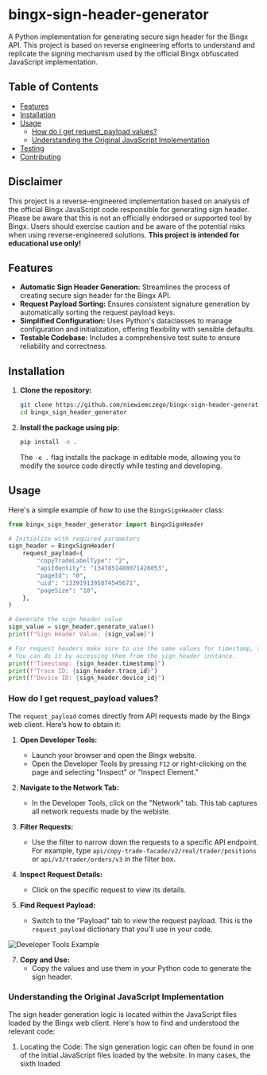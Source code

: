 # bingx-sign-header-generator

A Python implementation for generating secure sign header for the Bingx API. This project is based on reverse engineering efforts to understand and replicate the signing mechanism used by the official Bingx obfuscated JavaScript implementation.

## Table of Contents

- [Features](#features)
- [Installation](#installation)
- [Usage](#usage)
    - [How do I get request_payload values?](#how-do-i-get-request_payload-values)
    - [Understanding the Original JavaScript Implementation](#understanding-the-original-javascript-implementation)
- [Testing](#testing)
- [Contributing](#contributing)

## Disclaimer

This project is a reverse-engineered implementation based on analysis of the official Bingx JavaScript code responsible for generating sign header. Please be aware that this is not an officially endorsed or supported tool by Bingx. Users should exercise caution and be aware of the potential risks when using reverse-engineered solutions. **This project is intended for educational use only!**


## Features

- **Automatic Sign Header Generation:** Streamlines the process of creating secure sign header for the Bingx API.
- **Request Payload Sorting:** Ensures consistent signature generation by automatically sorting the request payload keys.
- **Simplified Configuration:**  Uses Python's dataclasses to manage configuration and initialization, offering flexibility with sensible defaults.
- **Testable Codebase:** Includes a comprehensive test suite to ensure reliability and correctness.

## Installation

1.  **Clone the repository:**

    ```bash
    git clone https://github.com/niewiemczego/bingx-sign-header-generator.git
    cd bingx_sign_header_generator
    ```

2.  **Install the package using pip:**

    ```bash
    pip install -e .
    ```

    The `-e .` flag installs the package in editable mode, allowing you to modify the source code directly while testing and developing.

## Usage

Here's a simple example of how to use the `BingxSignHeader` class:

```python
from bingx_sign_header_generator import BingxSignHeader

# Initialize with required parameters
sign_header = BingxSignHeader(
    request_payload={
        "copyTradeLabelType": "2",
        "apiIdentity": "1347851488071426053",
        "pageId": "0",
        "uid": "1339191395874545671",
        "pageSize": "10",
    },
)

# Generate the sign header value
sign_value = sign_header.generate_value()
print(f"Sign Header Value: {sign_value}")

# For request headers make sure to use the same values for timestamp, trace_id and device_id as used in the sign_header.
# You can do it by accessing them from the sign_header instance.
print(f"Timestamp: {sign_header.timestamp}")
print(f"Trace ID: {sign_header.trace_id}")
print(f"Device ID: {sign_header.device_id}")

```

### How do I get request_payload values?

The `request_payload` comes directly from API requests made by the Bingx web client. Here’s how to obtain it:

1. **Open Developer Tools:**
   - Launch your browser and open the Bingx website.
   - Open the Developer Tools by pressing `F12` or right-clicking on the page and selecting "Inspect" or "Inspect Element."

2. **Navigate to the Network Tab:**
   - In the Developer Tools, click on the "Network" tab. This tab captures all network requests made by the webiste.

3. **Filter Requests:**
   - Use the filter to narrow down the requests to a specific API endpoint. For example, type `api/copy-trade-facade/v2/real/trader/positions` or `api/v3/trader/orders/v3` in the filter box.

4. **Inspect Request Details:**
   - Click on the specific request to view its details.

5. **Find Request Payload:**
   - Switch to the "Payload" tab to view the request payload. This is the `request_payload` dictionary that you'll use in your code.

  ![Developer Tools Example](https://github.com/user-attachments/assets/9bddc5db-d4e8-41e3-ad39-3a9bd7b10925)

7. **Copy and Use:**
   - Copy the values and use them in your Python code to generate the sign header.

### Understanding the Original JavaScript Implementation

The sign header generation logic is located within the JavaScript files loaded by the Bingx web client. Here's how to find and understood the relevant code:

1. Locating the Code: The sign generation logic can often be found in one of the initial JavaScript files loaded by the website. In many cases, the sixth loaded <script> is the one that contains the "encryptionContent" keyword, which is a key component used later in generating the sign.

   **If you're having trouble locating the correct script, here are some previously used URLs that might help:**
   - https://bin.bb-os.com/_nuxt/08f13682b3.modern.js
   - https://bin.bb-os.com/_nuxt/941f858513.modern.js
   - https://bin.bb-os.com/_nuxt/1491b29.js <-- the oldest one, used a few years ago

![Location JavaScript Sign Implementation](https://github.com/user-attachments/assets/c704e003-1254-402f-a796-52a3265e3470)

2. Analyzing the Code: Once you find the script file, search for the encryptionContent variable or the function responsible for generating the sign. By observing how this variable is constructed, you can understand the steps needed to replicate the signing process.

![JavaScript Sign Implementation](https://github.com/user-attachments/assets/178245ac-3b2d-45aa-83e1-ad04a714e151)

## Testing

The project includes comprehensive tests using pytest. The tests ensure that the key functionalities work as expected, including the signing process and payload sorting.

To run the tests:

```bash
pytest -s
```

This command will execute all tests and show output from print statements if needed. A pytest.ini configuration file is included to manage test configurations.

## Contributing

Contributions are welcome! Please follow these steps:

1. Fork the repository.
2. Create a new branch for your feature or fix.
3. Write tests for your changes.
4. Ensure all tests pass.
5. Submit a pull request with a clear description of your changes.

